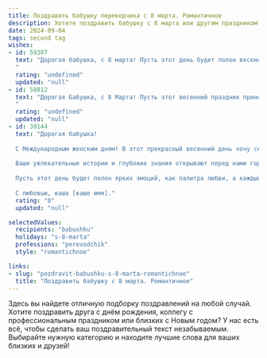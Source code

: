 ```yaml
---
title: Поздравить бабушку переводчика с 8 марта. Романтичное
description: Хотите поздравить бабушку с 8 марта или другим праздником? Наш ИИ создаст незабываемое поздравление, а вы обязательно выделитесь среди других.  
date: 2024-09-04
tags: second tag
wishes:
- id: 59307
  text: "Дорогая бабушка, с 8 марта! Пусть этот день будет полон весеннего тепла, нежных улыбок и ярких красок, как и твои замечательные переводы, которые всегда вдохновляли нас своей красотой и глубиной.
  "
  rating: "undefined"
  updated: "null"
- id: 58812
  text: "Дорогая Бабушка, с 8 Марта! Пусть этот весенний праздник принесет тебе море цветов, улыбок и нежности. Ты – наш замечательный переводчик, мастер слова, который открывает для нас мир прекрасной литературы и ярких культур. Желаю тебе крепкого здоровья, вдохновения и радости в каждом дне!
  "
  rating: "undefined"
  updated: "null"
- id: 39144
  text: "Дорогая бабушка!
  
  С Международным женским днем! В этот прекрасный весенний день хочу сердечно поздравить вас и выразить свою безграничную любовь и благодарность. Вы — не только моя самая близкая подруга и мудрый советчик, но и истинный художник слова, создающий свой собственный мир благодаря вашим переводам.
  
  Ваши увлекательные истории и глубокие знания открывают перед нами горизонты, так же как весна открывает природу к новым началам. Вы — вдохновение, которое согревает сердца и наполняет душу радостью.
  
  Пусть этот день будет полон ярких эмоций, как палитра любви, а каждый миг будет напоминать о том, как вы ценны для нас. Желаю вам здоровья, счастья и бесконечного творческого вдохновения!
  
  С любовью, ваша [ваше имя]."
  rating: "0"
  updated: "null"

selectedValues:
  recipients: "babushku"
  holidays: "s-8-marta"
  professions: "perevodchik"
  style: "romantichnoe"

links:
- slug: "pozdravit-babushku-s-8-marta-romantichnoe"
  title: "Поздравить бабушку с 8 марта. Романтичное"
---
```


Здесь вы найдете отличную подборку поздравлений на любой случай. 
Хотите поздравить друга с днём рождения, коллегу с профессиональным праздником или близких с Новым годом? У нас есть всё, чтобы сделать ваш поздравительный текст незабываемым. Выбирайте нужную категорию и находите лучшие слова для ваших близких и друзей!
